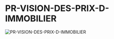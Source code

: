 # PR-VISION-DES-PRIX-D-IMMOBILIER
![PR-VISION-DES-PRIX-D-IMMOBILIER](PR-VISION-DES-PRIX-D-IMMOBILIER/OIP.png)
